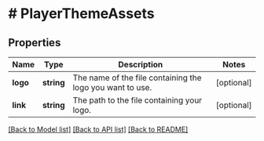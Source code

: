# # PlayerThemeAssets

## Properties

Name | Type | Description | Notes
------------ | ------------- | ------------- | -------------
**logo** | **string** | The name of the file containing the logo you want to use. | [optional]
**link** | **string** | The path to the file containing your logo. | [optional]

[[Back to Model list]](../../README.md#models) [[Back to API list]](../../README.md#endpoints) [[Back to README]](../../README.md)
